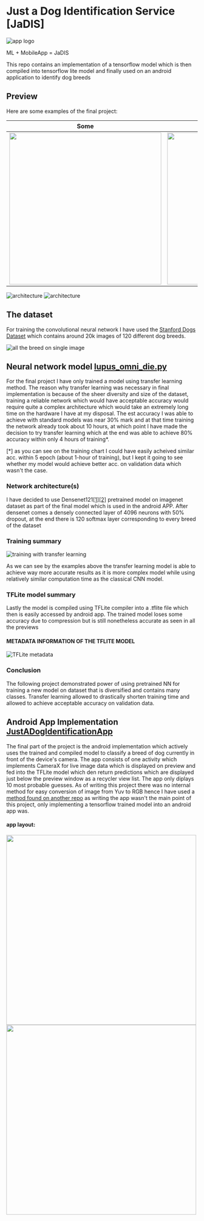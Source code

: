 # Just a Dog Identification Service [JaDIS]
![app logo](https://github.com/Potentiak/JustADogIdentificationService/blob/main/figures/logo_with_title.png)

ML + MobileApp = JaDIS



This repo contains an implementation of a tensorflow model which is then compiled into tensorflow lite model and finally used on an android application to identify dog breeds

## Preview
Here are some examples of the final project:

| Some                                                                                                                             | static                                                                                                                           | screenshots                                                                                                                      |
|----------------------------------------------------------------------------------------------------------------------------------|----------------------------------------------------------------------------------------------------------------------------------|----------------------------------------------------------------------------------------------------------------------------------|
| <img src="https://github.com/Potentiak/JustADogIdentificationService/blob/main/figures/app_example_static_1.jpg" height = 400 /> | <img src="https://github.com/Potentiak/JustADogIdentificationService/blob/main/figures/app_example_static_2.jpg" height = 400 /> | <img src="https://github.com/Potentiak/JustADogIdentificationService/blob/main/figures/app_example_static_3.jpg" height = 400 /> |

![architecture](https://github.com/Potentiak/JustADogIdentificationService/blob/main/figures/TODO.png)
![architecture](https://github.com/Potentiak/JustADogIdentificationService/blob/main/figures/TODO.png)

## The dataset
For training the convolutional neural network I have used the [Stanford Dogs Dataset](http://vision.stanford.edu/aditya86/ImageNetDogs/) which contains around 20k images of 120 different dog breeds.

![all the breed on single image](https://github.com/Potentiak/JustADogIdentificationService/blob/main/figures/all_the_breeds.png)

## Neural network model                 [lupus_omni_die.py](https://github.com/Potentiak/JustADogIdentificationService/tree/main/lupus-omni-die.py)

For the final project I have only trained a model using transfer learning method. The reason why transfer learning was necessary in final implementation is because of the sheer diversity and size of the dataset, training a reliable network which would have acceptable accuracy would require quite a complex architecture which would take an extremely long time on the hardware I have at my disposal. The est accuracy I was able to achieve with standard models was near 30% mark and at that time training the network already took about 10 hours, at which point I have made the decision to try transfer learning which at the end was able to achieve 80% accuracy within only 4 hours of training*.

[*] as you can see on the training chart I could have easily acheived similar acc. within 5 epoch (about 1-hour of training), but I kept it going to see whether my model would achieve better acc. on validation data which wasn't the case.

### Network architecture(s)

I have decided to use Densenet121[[1]](https://keras.io/api/applications/densenet/)[[2]](https://arxiv.org/abs/1608.06993) pretrained model on imagenet dataset as part of the final model which is used in the android APP. After densenet comes a densely connected layer of 4096 neurons with 50% dropout, at the end there is 120 softmax layer corresponding to every breed of the dataset

### Training summary
![training with transfer learning](https://github.com/Potentiak/JustADogIdentificationService/blob/main/figures/w_transfer_learning.png)

As we can see by the examples above the transfer learning model is able to achieve way more accurate results as it is more complex model while using relatively similar computation time as the classical CNN model.

### TFLite model summary

Lastly the model is compiled using TFLite compiler into a .tflite file which then is easily accessed by android app. The trained model loses some accuracy due to compression but is still nonetheless accurate as seen in all the previews

#### METADATA INFORMATION OF THE TFLITE MODEL
![TFLite metadata](https://github.com/Potentiak/JustADogIdentificationService/blob/main/figures/metadata_information.JPG)

### Conclusion

The following project demonstrated power of using pretrained NN for training a new model on dataset that is diversified and contains many classes. Transfer learning allowed to drastically shorten training time and allowed to achieve acceptable accuracy on validation data. 

## Android App Implementation           [JustADogIdentificationApp](https://github.com/Potentiak/JustADogIdentificationService/tree/main/JustADogIdentificationApp)
The final part of the project is the android implementation which actively uses the trained and compiled model to classify a breed of dog currently in front of the device's camera.
The app consists of one activity which implements CameraX for live image data which is displayed on preview and fed into the TFLite model which den return predictions which are displayed just below the preview window as a recycler view list.
The app only diplays 10 most probable guesses. As of writing this project there was no internal method for easy conversion of image from Yuv to RGB hence I have used a [method found on another repo](https://github.com/hoitab/TFLClassify/blob/main/finish/src/main/java/org/tensorflow/lite/examples/classification/util/YuvToRgbConverter.kt)
as writing the app wasn't the main point of this project, only implementing a tensorflow trained model into an android app was.

#### app layout:
<p float="middle">
  <img src="https://github.com/Potentiak/JustADogIdentificationService/blob/main/figures/app_layout_live.jpg" height="500" />
  <img src="https://github.com/Potentiak/JustADogIdentificationService/blob/main/figures/app_layout_design.jpg" height="500"/> 
</p>

